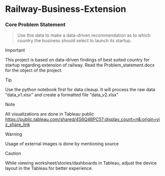 # Railway-Business-Extension

### Core Problem Statement
>Use this data to make a data-driven recommendation as to which country the business should select to launch its startup.

> [!IMPORTANT]
>This project is based on data-driven findings of best suited country for startup regarding extension of railway. Read the Problem_statement.docx for the object of the project.


> [!TIP]
> Use the python notebook first for data cleaup. It will process the raw data "data_v1.xlsx" and create a formatted file "data_v2.xlsx"


> [!NOTE]
> All visualizations are done in Tableau public https://public.tableau.com/shared/4S6Q4BPC5?:display_count=n&:origin=viz_share_link

> [!WARNING]
> Usage of external images is done by mentioning source

> [!CAUTION]
> While viewing worksheet/stories/dashboards in Tableau, adjust the device layout in the Tableau for better experience.
